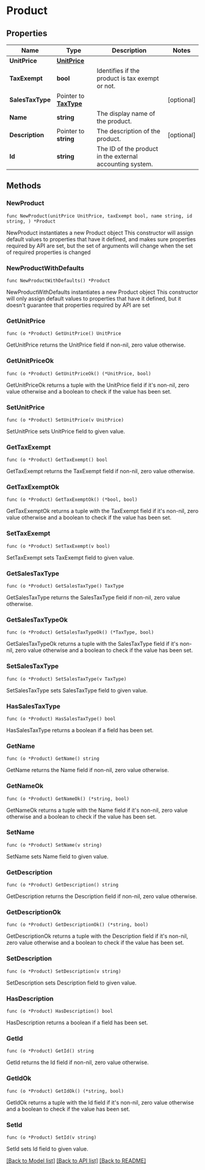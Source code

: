 # Product

## Properties

Name | Type | Description | Notes
------------ | ------------- | ------------- | -------------
**UnitPrice** | [**UnitPrice**](UnitPrice.md) |  | 
**TaxExempt** | **bool** | Identifies if the product is tax exempt or not. | 
**SalesTaxType** | Pointer to [**TaxType**](TaxType.md) |  | [optional] 
**Name** | **string** | The display name of the product. | 
**Description** | Pointer to **string** | The description of the product. | [optional] 
**Id** | **string** | The ID of the product in the external accounting system. | 

## Methods

### NewProduct

`func NewProduct(unitPrice UnitPrice, taxExempt bool, name string, id string, ) *Product`

NewProduct instantiates a new Product object
This constructor will assign default values to properties that have it defined,
and makes sure properties required by API are set, but the set of arguments
will change when the set of required properties is changed

### NewProductWithDefaults

`func NewProductWithDefaults() *Product`

NewProductWithDefaults instantiates a new Product object
This constructor will only assign default values to properties that have it defined,
but it doesn't guarantee that properties required by API are set

### GetUnitPrice

`func (o *Product) GetUnitPrice() UnitPrice`

GetUnitPrice returns the UnitPrice field if non-nil, zero value otherwise.

### GetUnitPriceOk

`func (o *Product) GetUnitPriceOk() (*UnitPrice, bool)`

GetUnitPriceOk returns a tuple with the UnitPrice field if it's non-nil, zero value otherwise
and a boolean to check if the value has been set.

### SetUnitPrice

`func (o *Product) SetUnitPrice(v UnitPrice)`

SetUnitPrice sets UnitPrice field to given value.


### GetTaxExempt

`func (o *Product) GetTaxExempt() bool`

GetTaxExempt returns the TaxExempt field if non-nil, zero value otherwise.

### GetTaxExemptOk

`func (o *Product) GetTaxExemptOk() (*bool, bool)`

GetTaxExemptOk returns a tuple with the TaxExempt field if it's non-nil, zero value otherwise
and a boolean to check if the value has been set.

### SetTaxExempt

`func (o *Product) SetTaxExempt(v bool)`

SetTaxExempt sets TaxExempt field to given value.


### GetSalesTaxType

`func (o *Product) GetSalesTaxType() TaxType`

GetSalesTaxType returns the SalesTaxType field if non-nil, zero value otherwise.

### GetSalesTaxTypeOk

`func (o *Product) GetSalesTaxTypeOk() (*TaxType, bool)`

GetSalesTaxTypeOk returns a tuple with the SalesTaxType field if it's non-nil, zero value otherwise
and a boolean to check if the value has been set.

### SetSalesTaxType

`func (o *Product) SetSalesTaxType(v TaxType)`

SetSalesTaxType sets SalesTaxType field to given value.

### HasSalesTaxType

`func (o *Product) HasSalesTaxType() bool`

HasSalesTaxType returns a boolean if a field has been set.

### GetName

`func (o *Product) GetName() string`

GetName returns the Name field if non-nil, zero value otherwise.

### GetNameOk

`func (o *Product) GetNameOk() (*string, bool)`

GetNameOk returns a tuple with the Name field if it's non-nil, zero value otherwise
and a boolean to check if the value has been set.

### SetName

`func (o *Product) SetName(v string)`

SetName sets Name field to given value.


### GetDescription

`func (o *Product) GetDescription() string`

GetDescription returns the Description field if non-nil, zero value otherwise.

### GetDescriptionOk

`func (o *Product) GetDescriptionOk() (*string, bool)`

GetDescriptionOk returns a tuple with the Description field if it's non-nil, zero value otherwise
and a boolean to check if the value has been set.

### SetDescription

`func (o *Product) SetDescription(v string)`

SetDescription sets Description field to given value.

### HasDescription

`func (o *Product) HasDescription() bool`

HasDescription returns a boolean if a field has been set.

### GetId

`func (o *Product) GetId() string`

GetId returns the Id field if non-nil, zero value otherwise.

### GetIdOk

`func (o *Product) GetIdOk() (*string, bool)`

GetIdOk returns a tuple with the Id field if it's non-nil, zero value otherwise
and a boolean to check if the value has been set.

### SetId

`func (o *Product) SetId(v string)`

SetId sets Id field to given value.



[[Back to Model list]](../README.md#documentation-for-models) [[Back to API list]](../README.md#documentation-for-api-endpoints) [[Back to README]](../README.md)


